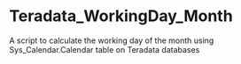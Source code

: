 # Teradata_WorkingDay_Month
A script to calculate the working day of the month using Sys_Calendar.Calendar table on Teradata databases
